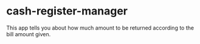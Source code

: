 # cash-register-manager
This app tells you about how much amount to be returned according to the bill amount given.
